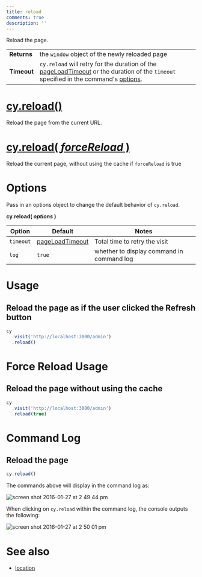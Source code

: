 ```yaml
---
title: reload
comments: true
description: ''
---
```


Reload the page.

| | |
|--- | --- |
| **Returns** | the `window` object of the newly reloaded page |
| **Timeout** | `cy.reload` will retry for the duration of the [pageLoadTimeout](https://on.cypress.io/guides/configuration#timeouts) or the duration of the `timeout` specified in the command's [options](#options).  |

# [cy.reload()](#usage)

Reload the page from the current URL.

# [cy.reload( *forceReload* )](#force-reload-usage)

Reload the current page, without using the cache if `forceReload` is true

# Options

Pass in an options object to change the default behavior of `cy.reload`.

**cy.reload( *options* )**

Option | Default | Notes
--- | --- | ---
`timeout`      | [pageLoadTimeout](https://on.cypress.io/guides/configuration#timeouts) | Total time to retry the visit
`log` | `true` | whether to display command in command log

# Usage

## Reload the page as if the user clicked the Refresh button

```javascript
cy
  .visit('http://localhost:3000/admin')
  .reload()
```

# Force Reload Usage

## Reload the page without using the cache

```javascript
cy
  .visit('http://localhost:3000/admin')
  .reload(true)
```

# Command Log

## Reload the page

```javascript
cy.reload()
```

The commands above will display in the command log as:

![screen shot 2016-01-27 at 2 49 44 pm](https://cloud.githubusercontent.com/assets/1271364/12626196/6deb6fd0-c505-11e5-8803-cd2998ec0a12.png)

When clicking on `cy.reload` within the command log, the console outputs the following:

![screen shot 2016-01-27 at 2 50 01 pm](https://cloud.githubusercontent.com/assets/1271364/12626199/71a62ea8-c505-11e5-97cf-e7e4b92015e3.png)

# See also

- [location](https://on.cypress.io/api/location)
